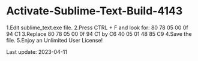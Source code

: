 # Activate-Sublime-Text-Build-4143

1.Edit sublime_text.exe file.
2.Press CTRL + F and look for: 80 78 05 00 0f 94 C1
3.Replace 80 78 05 00 0f 94 C1 by C6 40 05 01 48 85 C9
4.Save the file.
5.Enjoy an Unlimited User License!

Last update: 2023-04-11
